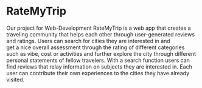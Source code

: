 # RateMyTrip
Our project for Web-Development
RateMyTrip is a web app that creates a traveling community that helps each other through user-generated reviews and ratings. Users can search for cities they are interested in and  
get a nice overall assessment through the rating of different categories such as vibe, cost or activities and further explore the city through different personal statements of fellow travelers. With a search function users can find reviews that relay information on subjects they are interested in. 
Each user can contribute their own experiences to the cities they have already visited. 